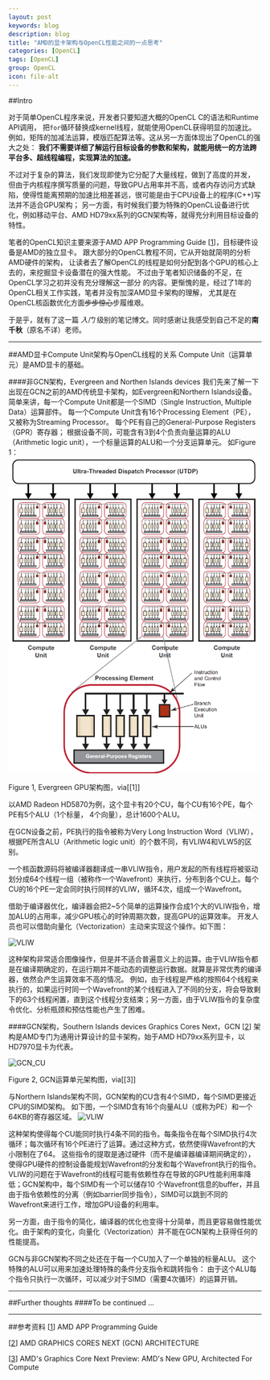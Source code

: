 ```yaml
---
layout: post
keywords: blog
description: blog
title: "AMD的显卡架构与OpenCL性能之间的一点思考"
categories: [OpenCL]
tags: [OpenCL]
group: OpenCL
icon: file-alt
---
```

##Intro

对于简单OpenCL程序来说，开发者只要知道大概的OpenCL C的语法和Runtime API调用，
把`for`循环替换成kernel线程，就能使用OpenCL获得明显的加速比。
例如，矩阵的加减法运算，模版匹配算法等。这从另一方面体现出了OpenCL的强大之处：
**我们不需要详细了解运行目标设备的参数和架构，就能用统一的方法跨平台多、超线程编程，实现算法的加速。**

不过对于复杂的算法，我们发现即使为它分配了大量线程，做到了高度的并发，
但由于内核程序撰写质量的问题，导致GPU占用率并不高，或者内存访问方式缺陷，使得性能离预期的加速比相差甚远，很可能是由于CPU设备上的程序(C++)写法并不适合GPU架构；
另一方面，有时候我们要为特殊的OpenCL设备进行优化，例如移动平台、AMD HD79xx系列的GCN架构等，就得充分利用目标设备的特性。

笔者的OpenCL知识主要来源于AMD APP Programming Guide [[1]]，目标硬件设备是AMD的独立显卡。
跟大部分的OpenCL教程不同，它从开始就简明的分析AMD硬件的架构，
让读者去了解OpenCL的线程是如何分配到各个GPU的核心上去的，来挖掘显卡设备潜在的强大性能。
不过由于笔者知识储备的不足，在OpenCL学习之初并没有充分理解这一部分
的内容。更惭愧的是，经过了1年的OpenCL相关工作实践，笔者并没有加深AMD显卡架构的理解，
尤其是在OpenCL核函数优化方面<del>步步惊心</del>步履维艰。

于是乎，就有了这一篇 *入门* 级别的笔记博文。同时感谢让我感受到自己不足的**南千秋**（原名不详）老师。

***************
##AMD显卡Compute Unit架构与OpenCL线程的关系
Compute Unit（运算单元）是AMD显卡的基础。

####非GCN架构，Evergreen and Northen Islands devices
我们先来了解一下出现在GCN之前的AMD传统显卡架构，如Evergreen和Northern Islands设备。
简单来讲，每一个Compute Unit都是一个SIMD（Single Instruction, Multiple Data）运算部件。
每一个Compute Unit含有16个Processing Element（PE），又被称为Streaming Processor。
每个PE有自己的General-Purpose Registers（GPR）寄存器；
根据设备不同，可能含有3到4个负责向量运算的ALU（Arithmetic logic unit），一个标量运算的ALU和一个分支运算单元。
如Figure 1：
![NGCN_CU][NGCN_CU]
<div class="text-center">Figure 1, Evergreen GPU架构图，via[[1]]</div>

以AMD Radeon HD5870为例，这个显卡有20个CU，每个CU有16个PE，每个PE有5个ALU（1个标量， 4个向量），总计1600个ALU。

在GCN设备之前，PE执行的指令被称为Very Long Instruction Word（VLIW），
根据PE所含ALU（Arithmetic logic unit）的个数不同，有VLIW4和VLW5的区别。

一个核函数源码将被编译器翻译成一串VLIW指令，用户发起的所有线程将被驱动划分成64个线程一组（被称作一个Wavefront）来执行，分布到各个CU上。每个CU的16个PE一定会同时执行同样的VLIW，循环4次，组成一个Wavefront。

借助于编译器优化，编译器会把2~5个简单的运算操作合成1个大的VLIW指令，增加ALU的占用率，减少GPU核心的时钟周期次数，提高GPU的运算效率。
开发人员也可以借助向量化（Vectorization）主动来实现这个操作。如下图：

![VLIW](http://images.anandtech.com/doci/4455/VLIW.png)

这种架构非常适合图像操作，但是并不适合普遍意义上的运算。由于VLIW指令都是在编译期确定的，在运行期并不能动态的调整运行数据。就算是非常优秀的编译器，依然会产生运算效率不高的情况。
例如，由于线程是严格的按照64个线程来执行的，如果运行时同一个Wavefront的某个线程进入了不同的分支，将会导致剩下的63个线程闲置，直到这个线程分支结束；另一方面，由于VLIW指令的复杂度令优化、分析瓶颈和预估性能也产生了困难。

####GCN架构，Southern Islands devices
Graphics Cores Next，GCN [[2]] 架构是AMD专门为通用计算设计的显卡架构，始于AMD HD79xx系列显卡，以
HD7970显卡为代表。

![GCN_CU][GCN_CU]
<div class="text-center">Figure 2, GCN运算单元架构图，via[[3]]</div>

与Northern Islands架构不同，GCN架构的CU含有4个SIMD，每个SIMD更接近CPU的SIMD架构。
如下图，一个SIMD含有16个向量ALU（或称为PE）和一个64KB的寄存器区域。
![VLIW](http://images.anandtech.com/doci/4455/SIMD2.png)

这种架构使得每个CU能同时执行4条不同的指令。每条指令在每个SIMD执行4次循环；每次循环有16个PE进行了运算。通过这种方式，依然使得Wavefront的大小限制在了64。
这些指令的提取是通过硬件（而不是编译器编译期间确定的），
使得GPU硬件的控制设备能规划Wavefront的分发和每个Wavefront执行的指令。
VLIW的问题在于Wavefront的线程可能有依赖性存在导致的GPU性能利用率降低；GCN架构中，每个SIMD有一个可以储存10
个Wavefront信息的buffer，并且由于指令依赖性的分离（例如barrier同步指令），SIMD可以跳到不同的Wavefront来进行工作，增加GPU设备的利用率。

另一方面，由于指令的简化，编译器的优化也变得十分简单，而且更容易做性能优化。由于架构的变化，向量化（Vectorization）并不能在GCN架构上获得任何的性能提高。

GCN与非GCN架构不同之处还在于每一个CU加入了一个单独的标量ALU。
这个特殊的ALU可以用来加速处理特殊的条件分支指令和跳转指令：
由于这个ALU每个指令只执行一次循环，可以减少对于SIMD（需要4次循环）的运算开销。

***************
##Further thoughts
####To be continued ...

***************
##参考资料
[[1]] AMD APP Programming Guide

[[2]] AMD GRAPHICS CORES NEXT (GCN) ARCHITECTURE

[[3]] AMD's Graphics Core Next Preview: AMD's New GPU, Architected For Compute

[1]: http://developer.amd.com/download/AMD_Accelerated_Parallel_Processing_OpenCL_Programming_Guide.pdf
[2]: http://www.amd.com/us/Documents/GCN_Architecture_whitepaper.pdf
[3]: http://localhost:4000/opencl/2013/09/25/amd-architect/

[GCN_CU]: http://images.anandtech.com/doci/4455/GCN-CU.png "GCN_CU"
[NGCN_CU]: /image/post/ngcn_cu.png "non GCN CU"
